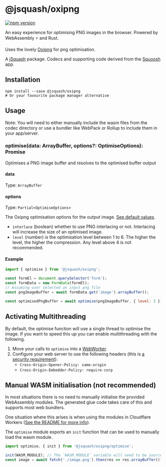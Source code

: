 # @jsquash/oxipng

[![npm version](https://badge.fury.io/js/@jsquash%2Foxipng.svg)](https://badge.fury.io/js/@jsquash%2Foxipng)

An easy experience for optimising PNG images in the browser. Powered by WebAssembly ⚡️ and Rust.

Uses the lovely [Oxipng](https://github.com/shssoichiro/oxipng) for png optimisation.

A [jSquash](https://github.com/jamsinclair/jSquash) package. Codecs and supporting code derived from the [Squoosh](https://github.com/GoogleChromeLabs/squoosh) app.

## Installation

```shell
npm install --save @jsquash/oxipng
# Or your favourite package manager alternative
```

## Usage

Note: You will need to either manually include the wasm files from the codec directory or use a bundler like WebPack or Rollup to include them in your app/server.

### optimise(data: ArrayBuffer, options?: OptimiseOptions): Promise<ArrayBuffer>

Optimises a PNG image buffer and resolves to the optimised buffer output

#### data
Type: `ArrayBuffer`

#### options
Type: `Partial<OptimiseOptions>`

The Oxipng optimisation options for the output image. [See default values](./meta.ts).
- `interlace` (boolean) whether to use PNG interlacing or not. Interlacing will increase the size of an optimised image.
- `level` (number) is the optimisation level between 1 to 6. The higher the level, the higher the compression. Any level above 4 is not recommended.


#### Example
```js
import { optimise } from '@jsquash/oxipng';

const formEl = document.querySelector('form');
const formData = new FormData(formEl);
// Assuming user selected an input png file
const pngImageBuffer = await formData.get('image').arrayBuffer();

const optimisedPngBuffer = await optimise(pngImageBuffer, { level: 3 });
```

## Activating Multithreading

By default, the optimise function will use a single thread to optimise the image. If you want to speed this up you can enable multithreading with the following.

1. Move your calls to `optimise` into a [WebWorker](https://developer.mozilla.org/en-US/docs/Web/API/Web_Workers_API/Using_web_workers).
1. Configure your web server to use the following headers (this is [a security requirement](https://developer.mozilla.org/en-US/docs/Web/JavaScript/Reference/Global_Objects/SharedArrayBuffer#security_requirements)):
    - `Cross-Origin-Opener-Policy: same-origin`
    - `Cross-Origin-Embedder-Policy: require-corp`

## Manual WASM initialisation (not recommended)

In most situations there is no need to manually initialise the provided WebAssembly modules.
The generated glue code takes care of this and supports most web bundlers.

One situation where this arises is when using the modules in Cloudflare Workers ([See the README for more info](/README.md#usage-in-cloudflare-workers)).

The `optimise` module exports an `init` function that can be used to manually load the wasm module.

```js
import optimise, { init } from '@jsquash/oxipng/optimise';

init(WASM_MODULE); // The `WASM_MODULE` variable will need to be sourced by yourself and passed as an ArrayBuffer.
const image = await fetch('./image.png').then(res => res.arrayBuffer()).then(optimise);
```

